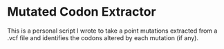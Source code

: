 # Mutated Codon Extractor
This is a personal script I wrote to take a point mutations extracted from a .vcf file and identifies the codons altered by each mutation (if any). 
